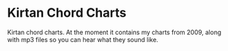 # Kirtan Chord Charts

Kirtan chord charts. At the moment it contains my charts from 2009, along with mp3 files so you can hear what they sound like.
